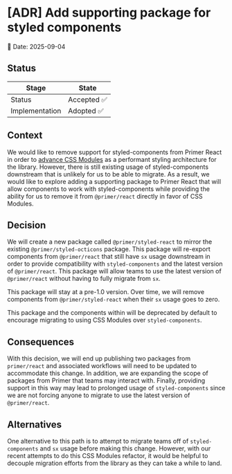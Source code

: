 # [ADR] Add supporting package for styled components

📆 Date: 2025-09-04

## Status

| Stage          | State                                                                                     |
| -------------- | ----------------------------------------------------------------------------------------- |
| Status         | Accepted ✅ <!-- Proposed ❓ OR Accepted ✅ OR Superseded by [LINK](https://) ⚠️ OR Deprecated ⛔ --> |
| Implementation | Adopted ✅ <!-- Not planned ⛔ OR Adoption awaiting in [LINK](https://) ⏸️ OR Adopted ✅ -->         |

## Context

<!-- Provide background information and the reasons for this decision. What are the business, technical, or other drivers that motivated this decision? -->

We would like to remove support for styled-components from Primer React in order to [advance CSS Modules](https://github.com/primer/react/blob/main/contributor-docs/adrs/adr-016-css.md#decisions) as a performant styling architecture for the library.
However, there is still existing usage of styled-components downstream that is
unlikely for us to be able to migrate. As a result, we would like to explore
adding a supporting package to Primer React that will allow components to work
with styled-components while providing the ability for us to remove it from
`@primer/react` directly in favor of CSS Modules.

## Decision

<!-- Clearly state the architectural decision that has been made. This includes details about the chosen solution. -->

We will create a new package called `@primer/styled-react` to mirror the
existing `@primer/styled-octicons` package. This package will re-export
components from `@primer/react` that still have `sx` usage downstream in order
to provide compatibility with `styled-components` and the latest version of
`@primer/react`. This package will allow teams to use the latest version of
`@primer/react` without having to fully migrate from `sx`.

This package will stay at a pre-1.0 version. Over time, we will remove
components from `@primer/styled-react` when their `sx` usage goes to zero.

This package and the components within will be deprecated by default to
encourage migrating to using CSS Modules over `styled-components`.

## Consequences

<!-- What are the consequences of this decision? Include both positive and negative outcomes. What trade-offs come with this decision? -->

With this decision, we will end up publishing two packages from `primer/react`
and associated workflows will need to be updated to accommodate this change. In
addition, we are expanding the scope of packages from Primer that teams may
interact with. Finally, providing support in this way may lead to prolonged
usage of `styled-components` since we are not forcing anyone to migrate to use
the latest version of `@primer/react`.

## Alternatives

<!-- Describe other options that were considered and why they were not chosen. This helps provide context and justification for the decision. -->

One alternative to this path is to attempt to migrate teams off of
`styled-components` and `sx` usage before making this change. However, with our
recent attempts to do this CSS Modules refactor, it would be helpful to decouple
migration efforts from the library as they can take a while to land.
